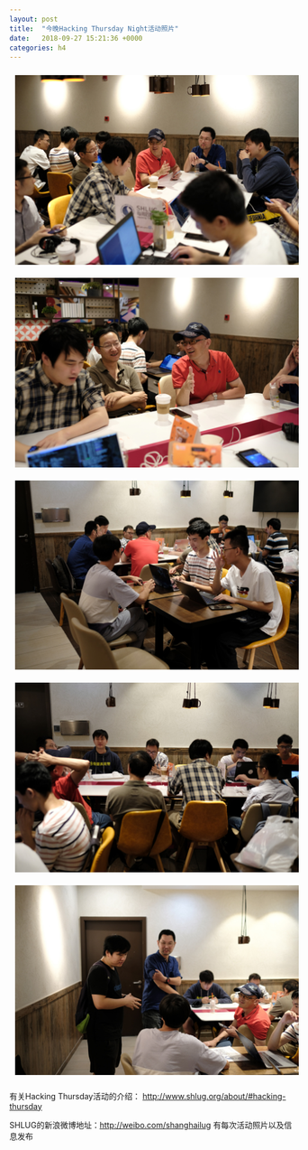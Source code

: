 ```yaml
---
layout: post
title:  "今晚Hacking Thursday Night活动照片"
date:   2018-09-27 15:21:36 +0000
categories: h4
---
```


[<img style='margin:10px;' src='https://raw.githubusercontent.com/shanghailug/res2018/master/i927.h4/i927_2001_4700+08.1920p.jpg'>](https://raw.githubusercontent.com/shanghailug/res2018/master/i927.h4/i927_2001_4700+08.JPG)
[<img style='margin:10px;' src='https://raw.githubusercontent.com/shanghailug/res2018/master/i927.h4/i927_2003_5300+08.1920p.jpg'>](https://raw.githubusercontent.com/shanghailug/res2018/master/i927.h4/i927_2003_5300+08.JPG)
[<img style='margin:10px;' src='https://raw.githubusercontent.com/shanghailug/res2018/master/i927.h4/i927_2004_2000+08.1920p.jpg'>](https://raw.githubusercontent.com/shanghailug/res2018/master/i927.h4/i927_2004_2000+08.JPG)
[<img style='margin:10px;' src='https://raw.githubusercontent.com/shanghailug/res2018/master/i927.h4/i927_2012_0400+08.1920p.jpg'>](https://raw.githubusercontent.com/shanghailug/res2018/master/i927.h4/i927_2012_0400+08.JPG)
[<img style='margin:10px;' src='https://raw.githubusercontent.com/shanghailug/res2018/master/i927.h4/i927_2022_3500+08.1920p.jpg'>](https://raw.githubusercontent.com/shanghailug/res2018/master/i927.h4/i927_2022_3500+08.JPG)

有关Hacking Thursday活动的介绍：
http://www.shlug.org/about/#hacking-thursday

SHLUG的新浪微博地址：http://weibo.com/shanghailug 有每次活动照片以及信息发布


